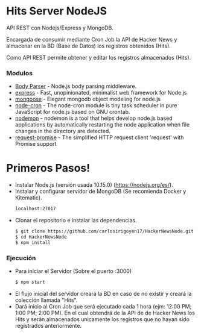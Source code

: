# Hits Server NodeJS

API REST con Nodejs/Express y MongoDB.

Encargada de consumir mediante Cron Job la API de Hacker News y almacenar en la BD (Base de Datos) los registros obtenidos (Hits).

Como API REST permite obtener y editar los registros almacenados (Hits).

### Modulos

* [Body Parser](https://www.npmjs.com/package/body-parser) - Node.js body parsing middleware.
* [express] - Fast, unopinionated, minimalist web framework for Node.js
* [mongoose](https://mongoosejs.com/) - Elegant mongodb object modeling for node.js
* [node-cron](https://www.npmjs.com/package/node-cron) - The node-cron module is tiny task scheduler in pure JavaScript for node.js based on GNU crontab.
* [nodemon](https://www.npmjs.com/package/nodemon) - nodemon is a tool that helps develop node.js based applications by automatically restarting the node application when file changes in the directory are detected.
* [request-promise](https://github.com/request/request-promise) - The simplified HTTP request client 'request' with Promise support

# Primeros Pasos!

  - Instalar Node.js (versión usada 10.15.0) (https://nodejs.org/es/).
  - Instalar y configurar servidor de MongoDB (Se recomienda Docker y Kitematic).
    ```sh
    localhost:27017
    ```
  - Clonar el repositorio e instalar las dependencias.
    ```sh
    $ git clone https://github.com/carlosirigoyen17/HackerNewsNode.git
    $ cd HackerNewsNode
    $ npm install
    ```

### Ejecución

  - Para iniciar el Servidor (Sobre el puerto :3000)
    ```sh
    $ npm start
    ```
  - El flujo inicial del servidor creará la BD en caso de no existir y creará la colección llamada "Hits".
  - Dará inicio al Cron Job que será ejecutado cada 1 hora (ejm: 12:00 PM; 1:00 PM; 2:00 PM). En el cual obtendrá de la API de de Hacker News los Hits y serán almacenados unicamente los registros que no hayan sido registrados anteriormente.




[//]: # (These are reference links used in the body of this note and get stripped out when the markdown processor does its job. There is no need to format nicely because it shouldn't be seen. Thanks SO - http://stackoverflow.com/questions/4823468/store-comments-in-markdown-syntax)

   [node.js]: <http://nodejs.org>
   [express]: <http://expressjs.com>
   [AngularJS]: <http://angularjs.org>
   [Gulp]: <http://gulpjs.com>

